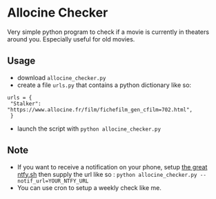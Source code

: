 # Allocine Checker
Very simple python program to check if a movie is currently in theaters around you. Especially useful for old movies.

## Usage
* download `allocine_checker.py`
* create a file `urls.py` that contains a python dictionary like so:
```
urls = {
 "Stalker": "https://www.allocine.fr/film/fichefilm_gen_cfilm=702.html",
 }
```
* launch the script with `python allocine_checker.py`

## Note
* If you want to receive a notification on your phone, setup [the great ntfy.sh](https://ntfy.sh/) then supply the url like so : `python allocine_checker.py --notif_url=YOUR_NTFY_URL`
* You can use cron to setup a weekly check like me.
